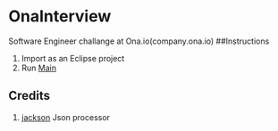 OnaInterview
============

Software Engineer challange at Ona.io(company.ona.io)
##Instructions

1. Import as an Eclipse project
2. Run [Main](src/com/ona/interview/Main.java)

## Credits
1. [jackson](http://jackson.codehaus.org) Json processor
